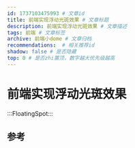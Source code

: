 ```yaml
---
id: 1737103475993 # 文章id
title: 前端实现浮动光斑效果 # 文章标题
description: 前端实现浮动光斑效果 # 文章描述
tags: 前端 # 文章标签
archive: 前端小dome # 文章归档
recommendations:  # 相关推荐id
shadow: false # 是否隐藏
top: 0 # 是否zhi置顶，数字越大优先级越高
---
```


# 前端实现浮动光斑效果


:::FloatingSpot:::

## 参考
